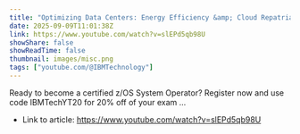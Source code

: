 ```yaml
---
title: "Optimizing Data Centers: Energy Efficiency &amp; Cloud Repatriation Strategies"
date: 2025-09-09T11:01:38Z
link: https://www.youtube.com/watch?v=slEPd5qb98U
showShare: false
showReadTime: false
thumbnail: images/misc.png
tags: ["youtube.com/@IBMTechnology"]
---
```

Ready to become a certified z/OS System Operator? Register now and use code IBMTechYT20 for 20% off of your exam ...

- Link to article: https://www.youtube.com/watch?v=slEPd5qb98U